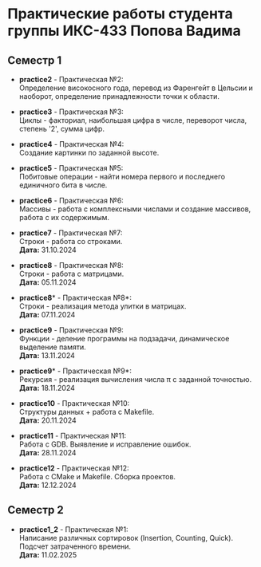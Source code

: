# Практические работы студента группы ИКС-433 Попова Вадима

## Семестр 1

- **practice2** - Практическая №2:  
  Определение високосного года, перевод из Фаренгейт в Цельсии и наоборот, определение принадлежности точки к области.

- **practice3** - Практическая №3:  
  Циклы - факториал, наибольшая цифра в числе, переворот числа, степень '2', сумма цифр.

- **practice4** - Практическая №4:  
  Создание картинки по заданной высоте.

- **practice5** - Практическая №5:  
  Побитовые операции - найти номера первого и последнего единичного бита в числе.

- **practice6** - Практическая №6:  
  Массивы - работа с комплексными числами и создание массивов, работа с их содержимым.

- **practice7** - Практическая №7:  
  Строки - работа со строками.  
  **Дата:** 31.10.2024

- **practice8** - Практическая №8:  
  Строки - работа с матрицами.  
  **Дата:** 05.11.2024

- **practice8*** - Практическая №8*:  
  Строки - реализация метода улитки в матрицах.  
  **Дата:** 07.11.2024

- **practice9** - Практическая №9:  
  Функции - деление программы на подзадачи, динамическое выделение памяти.  
  **Дата:** 13.11.2024

- **practice9*** - Практическая №9*:  
  Рекурсия - реализация вычисления числа π с заданной точностью.  
  **Дата:** 18.11.2024

- **practice10** - Практическая №10:  
  Структуры данных + работа с Makefile.  
  **Дата:** 20.11.2024

- **practice11** - Практическая №11:  
  Работа с GDB. Выявление и исправление ошибок.  
  **Дата:** 28.11.2024

- **practice12** - Практическая №12:  
  Работа с CMake и Makefile. Сборка проектов.  
  **Дата:** 12.12.2024

## Семестр 2

- **practice1_2** - Практическая №1:  
  Написание различных сортировок (Insertion, Counting, Quick). Подсчет затраченного времени.   
  **Дата:** 11.02.2025
